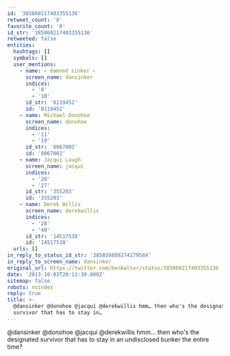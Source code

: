 ```yaml
---
id: '385860217403355136'
retweet_count: '0'
favorite_count: '0'
id_str: '385860217403355136'
retweeted: false
entities:
  hashtags: []
  symbols: []
  user_mentions:
    - name: 💀 damned sinker 💀
      screen_name: dansinker
      indices:
        - '0'
        - '10'
      id_str: '8119452'
      id: '8119452'
    - name: Michael Donohoe
      screen_name: donohoe
      indices:
        - '11'
        - '19'
      id_str: '8067002'
      id: '8067002'
    - name: Jacqui Lough
      screen_name: jacqui
      indices:
        - '20'
        - '27'
      id_str: '355203'
      id: '355203'
    - name: Derek Willis
      screen_name: derekwillis
      indices:
        - '28'
        - '40'
      id_str: '14517538'
      id: '14517538'
  urls: []
in_reply_to_status_id_str: '385859889274179584'
in_reply_to_screen_name: dansinker
original_url: https://twitter.com/benbalter/status/385860217403355136
date: '2013-10-03T20:13:39.000Z'
sitemap: false
robots: noindex
reply: true
title: >-
  @dansinker @donohoe @jacqui @derekwillis hmm… then who's the designated
  survivor that has to stay in…
---
```


@dansinker @donohoe @jacqui @derekwillis hmm… then who's the designated survivor that has to stay in an undisclosed bunker the entire time?